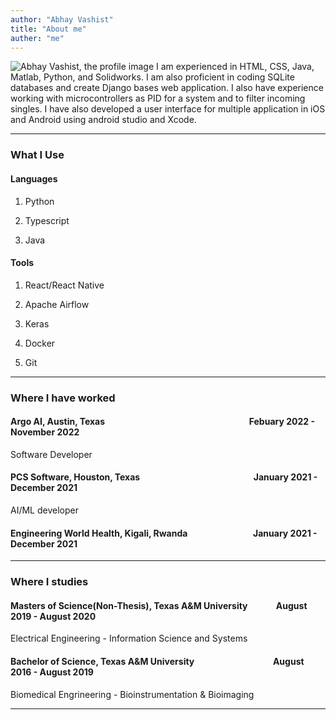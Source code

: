 ```yaml
---
author: "Abhay Vashist"
title: "About me"
auther: "me"
---
```



![Abhay Vashist, the profile image](https://avashist1998.github.io/img/profile.jpg)
I am experienced in HTML, CSS, Java, Matlab, Python, and Solidworks. 
I am also proficient in coding SQLite databases and create Django bases web application. 
I also have experience working with microcontrollers as PID for a system and to filter incoming singles. 
I have also developed a user interface for multiple application in iOS and Android using android studio and Xcode.


---


### What I Use


#### Languages

1. Python

2. Typescript

3. Java


#### Tools

1. React/React Native

2. Apache Airflow

3. Keras

4. Docker

5. Git


---

### Where I have worked

#### Argo AI, Austin, Texas &emsp;&emsp;&emsp;&emsp;&emsp;&emsp;&emsp;&emsp;&emsp;&emsp;&emsp;&emsp;&emsp;&emsp;&emsp;&emsp; Febuary 2022 - November 2022

Software Developer


#### PCS Software, Houston, Texas &emsp;&emsp;&emsp;&emsp;&emsp;&emsp;&emsp;&emsp;&emsp;&emsp;&emsp;&emsp;&ensp; January 2021 - December 2021

AI/ML developer

#### Engineering World Health, Kigali, Rwanda &emsp;&emsp;&emsp;&emsp;&emsp;&emsp;&emsp; January 2021 - December 2021

---


### Where I studies

#### Masters of Science(Non-Thesis), Texas A&M University &emsp;&emsp;&emsp;August 2019 - August 2020

Electrical Engineering - Information Science and Systems


#### Bachelor of Science, Texas A&M University &emsp;&emsp;&emsp;&emsp;&emsp;&emsp;&emsp;&emsp;&ensp; August 2016 - August 2019

Biomedical Engrineering - Bioinstrumentation & Bioimaging


---